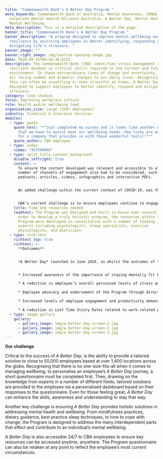 ```yaml
---
title: "Commonwealth Bank’s A Better Day Program "
meta_keywords: Commonwealth Bank of Australia, Mental Awareness, CMHAA,
  Corporate Mental Health Alliance Australia, A Better Day, Mental Health,
  Mental Wellbeing
meta_description: This is a detailed description of the page.
banner_title: "Commonwealth Bank’s A Better Day Program "
banner_description: "A program designed to improve mental wellbeing and
  resilience by assisting employees in better identifying, responding and
  mitigating life’s stressors. "
banner_image: ""
banner_right_image: img/sunrise-opening-image.jpg
date: 2020-09-15T06:56:39.615Z
description: The Commonwealth Bank (CBA) identifies stress management and a
  resilient mindset as critical skills required in the current and future
  environment. In these extraordinary times of change and uncertainty, we are
  all facing sudden and dramatic changes to our daily lives. Recognising that
  this can often be unsettling or even stressful at times, A Better Day was
  designed to support employees to better identify, respond and mitigate life’s
  stressors.
category: Case studies
focus: Improving workplace culture
role: Health and/or wellbeing lead
organisation_size: Large (250+ employees)
industry: Financial & Insurance Services
modules:
  - type: quote
    quote_text: "*“Just completed my survey and it looks like another great tool
      that we have to assist meet our wellbeing needs. How lucky are we to work
      for a company that provides us with these wonderful tools!!”*"
    quote_author: CBA employee
  - type: vimeo
    vimeo: "427549655"
  - type: split_title_content_background
    disable_leftright: true
    content: >-
      To ensure the content developed was relevant and accessible to all, a
      number of channels of engagement also had to be considered, such as
      podcasts, articles, videos, infographics and interactive PDFs. 


      An added challenge within the current context of COVID-19, was that many employees were working remotely at the time of the Program’s launch, requiring much greater focus to be placed on internal communications as a means of promotions since no physical launch event could be held. Channels of promotion included Intranet articles, leader’s notes, a direct email to all employees, Yammer posts, as well incorporating the Program into webinar/Skype sessions delivered to teams on the wellbeing resources available.


      CBA’s current challenge is to ensure employees continue to engage with and utilise the resources of *A Better Day* to drive behavioural change and maximise the benefits of the Program. As a starting point, ongoing promotion and advocacy of the Program will be required.
    title: Time and resources needed
    leadtext: The Program was designed and built in-house over several months. In
      order to develop a truly holistic program, the resources within the
      Program were developed in consultation with a number of leading industry
      experts including psychologists, sleep specialists, exercise
      physiologists, and dieticians.
  - type: rich-text
    richtext_top: true
    richtext: >-
      **Outcomes**


      *A Better Day* launched in June 2020, so whilst the outcomes of this Program have yet to be determined, the intended benefits include:


      * Increased awareness of the importance of staying mentally fit by creating a sustainable, self-paced platform that allows employees the opportunity to invest in their own wellbeing as and when they need it.

      * A reduction in employee’s overall perceived levels of stress and an improvement in levels of wellbeing which can be captured through the *A Better Day* Program Questionnaire.

      * Employee advocacy and endorsement of the Program through direct feedback and engagement in internal networking platforms such as Yammer.

      * Increased levels of employee engagement and productivity demonstrated through annual engagement surveys.

      * A reduction in Lost Time Injury Rates related to work-related psychological injury; and reduced unplanned absences and staff turnover.
  - type: image_gallery
    gallery:
      - gallery_image: img/a-better-day-screen-1.jpg
      - gallery_image: img/a-better-day-screen-2.jpg
      - gallery_image: img/a-better-day-screen-3.jpg
---
```

**Our challenge**

Critical to the success of *A Better Day*, is the ability to provide a tailored solution to close to 50,000 employees based at over 1,400 locations across the globe. Recognising that there is no one-size-fits-all when it comes to managing wellbeing, to personalise an employee’s *A Better Day* journey, a short questionnaire must be completed first. Then, drawing on the knowledge from experts in a number of different fields, tailored solutions are provided to the employee via a personalised dashboard based on their responses to the questionnaire. Even for those feeling great, *A Better Day* can enhance the skills, awareness and understanding to stay that way.

Another key challenge is ensuring *A Better Day* provides holistic solutions in addressing mental health and wellbeing. From mindfulness practices, dietary guidance, best practice sleep techniques, to how to cope with change; the Program is designed to address the many interdependent parts that effect and contribute to an individual’s mental wellbeing.

*A Better Day* is also accessible 24/7 to CBA employees to ensure key resources can be accessed anytime, anywhere. The Program questionnaire can also be retaken at any point to reflect the employee’s most current circumstances.